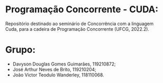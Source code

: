 # Programação Concorrente - CUDA:
Repositório destinado ao seminário de Concorrência com a linguagem Cuda, para a cadeira de Programação Concorrente (UFCG, 2022.2).

# Grupo:

- Davyson Douglas Gomes Guimarães, 119210872;
- José Arthur Neves de Brito, 119210204;
- João Victor Teodulo Wanderley, 118110068.
